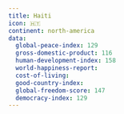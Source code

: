 ```yaml
---
title: Haiti
icon: 🇭🇹
continent: north-america
data:
  global-peace-index: 129
  gross-domestic-product: 116
  human-development-index: 158
  world-happiness-report:
  cost-of-living:
  good-country-index:
  global-freedom-score: 147
  democracy-index: 129
---
```


